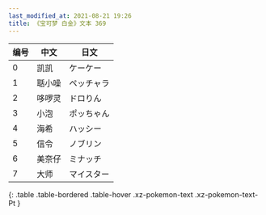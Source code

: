 ```yaml
---
last_modified_at: 2021-08-21 19:26
title: 《宝可梦 白金》文本 369
---
```

| 编号 | 中文 | 日文 |
| ---- | ---- | ---- |
| 0 | 凯凯 | ケーケー |
| 1 | 聒小噪 | ペッチャラ |
| 2 | 哆啰灵 | ドロりん |
| 3 | 小泡 | ポッちゃん |
| 4 | 海希 | ハッシー |
| 5 | 信令 | ノブリン |
| 6 | 美奈仔 | ミナッチ |
| 7 | 大师 | マイスター |
{: .table .table-bordered .table-hover .xz-pokemon-text .xz-pokemon-text-Pt }